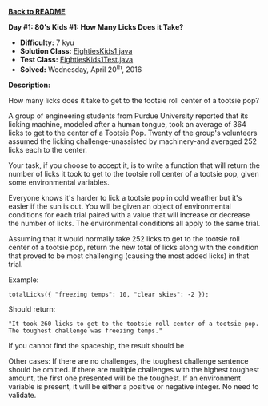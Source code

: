 <a href=https://github.com/michaelwm/KataDay><b>Back to README</b><a>

<b>Day #1: 80's Kids #1: How Many Licks Does it Take?</b>

* <b>Difficulty:</b> 7 kyu
* <b>Solution Class:</b> [EightiesKids1.java](EightiesKids1.java)
* <b>Test Class:</b> [EightiesKids1Test.java](EightiesKids1Test.java)
* <b>Solved:</b> Wednesday, April 20<sup>th</sup>, 2016

<b>Description:</b>

How many licks does it take to get to the tootsie roll center of a tootsie pop?

A group of engineering students from Purdue University reported that its licking machine, modeled after a human tongue, took an average of 364 licks to get to the center of a Tootsie Pop. Twenty of the group's volunteers assumed the licking challenge-unassisted by machinery-and averaged 252 licks each to the center.

Your task, if you choose to accept it, is to write a function that will return the number of licks it took to get to the tootsie roll center of a tootsie pop, given some environmental variables.

Everyone knows it's harder to lick a tootsie pop in cold weather but it's easier if the sun is out. You will be given an object of environmental conditions for each trial paired with a value that will increase or decrease the number of licks. The environmental conditions all apply to the same trial.

Assuming that it would normally take 252 licks to get to the tootsie roll center of a tootsie pop, return the new total of licks along with the condition that proved to be most challenging (causing the most added licks) in that trial.

Example:

<pre><code>totalLicks({ "freezing temps": 10, "clear skies": -2 });</code></pre>

Should return:

<pre><code>"It took 260 licks to get to the tootsie roll center of a tootsie pop. The toughest challenge was freezing temps."</code></pre>

 If you cannot find the spaceship, the result should be

Other cases: If there are no challenges, the toughest challenge sentence should be omitted. If there are multiple challenges with the highest toughest amount, the first one presented will be the toughest. If an environment variable is present, it will be either a positive or negative integer. No need to validate.